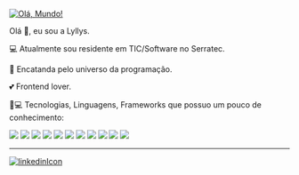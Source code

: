 [![Olá, Mundo!](https://user-images.githubusercontent.com/76455440/125343412-69524e80-e32c-11eb-851b-32f207d4ebde.png)](https://github.com/Lyllys?tab=repositories)


Olá 👋, eu sou a Lyllys. 

💻 Atualmente sou residente em TIC/Software no Serratec. 

🥰 Encatanda pelo universo da programação. 

💕 Frontend lover. 

🚀💻 Tecnologias, Linguagens, Frameworks que possuo um pouco de conhecimento:

<img src="https://img.shields.io/badge/HTML5-E34F26?style=for-the-badge&logo=html5&logoColor=white" /> <img src="https://img.shields.io/badge/CSS3-1572B6?style=for-the-badge&logo=css3&logoColor=white" /> <img src="https://img.shields.io/badge/Bootstrap-563D7C?style=for-the-badge&logo=bootstrap&logoColor=white" />  <img src="https://img.shields.io/badge/JavaScript-F7DF1E?style=for-the-badge&logo=javascript&logoColor=black" /> <img src="https://img.shields.io/badge/Java-ED8B00?style=for-the-badge&logo=java&logoColor=white" /> <img src="https://img.shields.io/badge/PostgreSQL-316192?style=for-the-badge&logo=postgresql&logoColor=white" /> <img src="https://img.shields.io/badge/npm-CB3837?style=for-the-badge&logo=npm&logoColor=white" />  <img src="https://img.shields.io/badge/React-20232A?style=for-the-badge&logo=react&logoColor=61DAFB" /> <img src="https://img.shields.io/badge/React_Native-20232A?style=for-the-badge&logo=react&logoColor=61DAFB" /> <img src="https://img.shields.io/badge/Insomnia-5849be?style=for-the-badge&logo=Insomnia&logoColor=white" /> <img src="https://img.shields.io/badge/Eclipse-2C2255?style=for-the-badge&logo=eclipse&logoColor=white" />

---

[![linkedinIcon](https://user-images.githubusercontent.com/76455440/125340062-63f30500-e328-11eb-94fa-6125522a8137.png)](https://www.linkedin.com/in/lyllysgalhardo)





<!--
**Lyllys/Lyllys** is a ✨ _special_ ✨ repository because its `README.md` (this file) appears on your GitHub profile.

Here are some ideas to get you started:

- 🔭 I’m currently working on ...
- 🌱 I’m currently learning ...
- 👯 I’m looking to collaborate on ...
- 🤔 I’m looking for help with ...
- 💬 Ask me about ...
- 📫 How to reach me: ...
- 😄 Pronouns: ...
- ⚡ Fun fact: ...
-->

